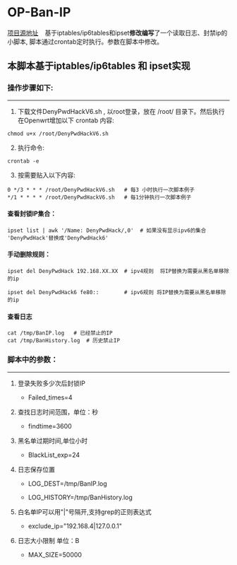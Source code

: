 # OP-Ban-IP
[项目源地址](https://github.com/vimers01/deny-ssh-password-attack)
&ensp; 基于iptables/ip6tables和ipset**修改编写**了一个读取日志、封禁ip的小脚本, 脚本通过crontab定时执行。参数在脚本中修改。
## 本脚本基于iptables/ip6tables 和 ipset实现
### 操作步骤如下:
***

1. 下载文件DenyPwdHackV6.sh , 以root登录，放在 /root/ 目录下。然后执行  在Openwrt增加以下 crontab 内容:
```
chmod u+x /root/DenyPwdHackV6.sh
```

2. 执行命令: 
```
crontab -e
```

3. 按需要贴入以下内容: 
```
0 */3 * * * /root/DenyPwdHackV6.sh   # 每3 小时执行一次脚本例子
*/1 * * * * /root/DenyPwdHackV6.sh   # 每1分钟执行一次脚本例子
```

#### 查看封锁IP集合：
```
ipset list | awk '/Name: DenyPwdHack/,0'  # 如果没有显示ipv6的集合 'DenyPwdHack'替换成'DenyPwdHack6'
```
#### 手动删除规则：
```
ipset del DenyPwdHack 192.168.XX.XX  # ipv4规则  将IP替换为需要从黑名单移除的ip

ipset del DenyPwdHack6 fe80::        # ipv6规则 将IP替换为需要从黑名单移除的ip
```


#### 查看日志
```
cat /tmp/BanIP.log   # 已经禁止的IP
cat /tmp/BanHistory.log  # 历史禁止IP

```


### 脚本中的参数：
***

1. 登录失败多少次后封锁IP

   - Failed_times=4

2. 查找日志时间范围，单位：秒
   
   - findtime=3600

3. 黑名单过期时间,单位小时
 
   - BlackList_exp=24

4. 日志保存位置
 
   - LOG_DEST=/tmp/BanIP.log
   
   - LOG_HISTORY=/tmp/BanHistory.log

6. 白名单IP可以用"|"号隔开,支持grep的正则表达式
 
   - exclude_ip="192.168.4|127.0.0.1"

7. 日志大小限制 单位：B
   - MAX_SIZE=50000
